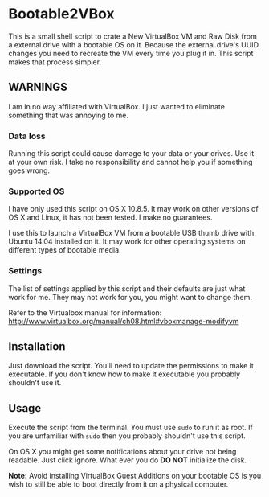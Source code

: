 Bootable2VBox
================================

This is a small shell script to crate a New VirtualBox VM and Raw Disk from a external drive with a bootable OS on it. Because the external drive's UUID changes you need to recreate the VM every time you plug it in. This script makes that process simpler.

## WARNINGS
I am in no way affiliated with VirtualBox. I just wanted to eliminate something that was annoying to me.

### Data loss
Running this script could cause damage to your data or your drives. Use it at your own risk. I take no responsibility and cannot help you if something goes wrong.

### Supported OS
I have only used this script on OS X 10.8.5. It may work on other versions of OS X and Linux, it has not been tested. I make no guarantees.

I use this to launch a VirtualBox VM from a bootable USB thumb drive with Ubuntu 14.04 installed on it. It may work for other operating systems on different types of bootable media.

### Settings
The list of settings applied by this script and their defaults are just what work for me. They may not work for you, you might want to change them.

Refer to the Virtualbox manual for information: http://www.virtualbox.org/manual/ch08.html#vboxmanage-modifyvm

## Installation
Just download the script. You'll need to update the permissions to make it executable. If you don't know how to make it executable you probably shouldn't use it.

## Usage
Execute the script from the terminal. You must use `sudo` to run it as root. If you are unfamiliar with `sudo` then you probably shouldn't use this script.

On OS X you might get some notifications about your drive not being readable. Just click ignore. What ever you do **DO NOT** initialize the disk.

**Note:** Avoid installing VirtualBox Guest Additions on your bootable OS is you wish to still be able to boot directly from it on a physical computer.
